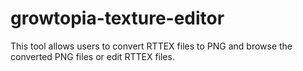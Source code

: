 # growtopia-texture-editor
This tool allows users to convert RTTEX files to PNG and browse the converted PNG files or edit RTTEX files.
